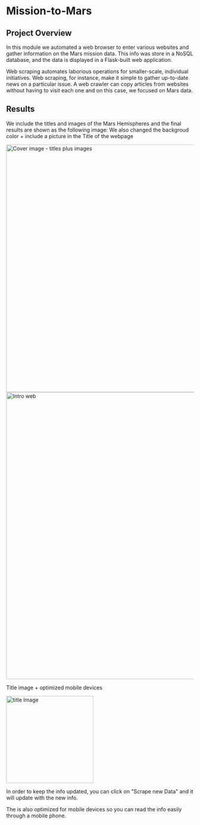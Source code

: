 # Mission-to-Mars

## Project Overview 
In this module we automated a web browser to enter various websites and gather information on the Mars mission data. This info was store in a NoSQL database, and the data is displayed in a Flask-built web application. 

Web scraping automates laborious operations for smaller-scale, individual initiatives. Web scraping, for instance, make it simple to gather up-to-date news on a particular issue. A web crawler can copy articles from websites without having to visit each one and on this case, we focused on Mars data.

## Results

We include the titles and images of the Mars Hemispheres and the final results are shown as the following image: 
We also changed the backgroud color + include a picture in the Title of the webpage

<img width="665" alt="Cover image - titles plus images" src="https://user-images.githubusercontent.com/108194577/188529239-2e560f46-ffef-40d8-8eb9-04096dc30383.PNG">

<img width="771" alt="Intro web" src="https://user-images.githubusercontent.com/108194577/188529256-0104eea5-02ce-442d-a5dc-e5ea6b0f6109.PNG">

Title image + optimized mobile devices

<img width="234" alt="title Image" src="https://user-images.githubusercontent.com/108194577/188760026-d1acee89-6e36-4762-b7fb-92dd2e175dd9.PNG">


In order to keep the info updated, you can click on "Scrape new Data" and it will update with the new info.

The is also optimized for mobile devices so you can read the info easily through a mobile phone.





